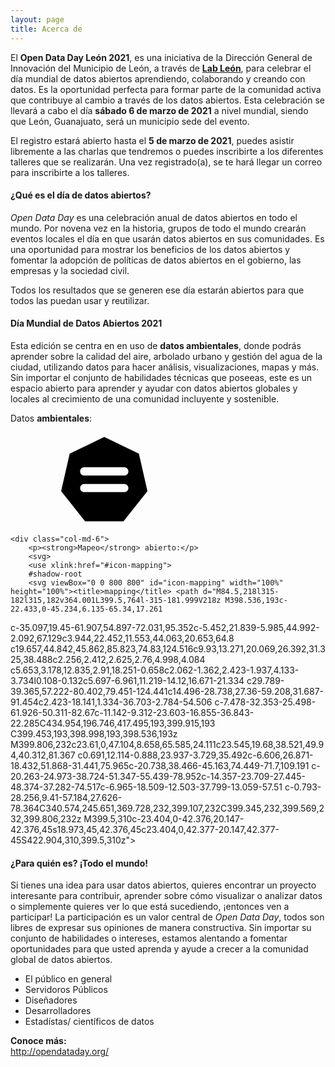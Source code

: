 ```yaml
---
layout: page
title: Acerca de
---
```


El **Open Data Day León 2021**, es una iniciativa de la Dirección General de Innovación del Municipio de León, a través de **[Lab León](https://www.facebook.com/lab.leon.DGI/)**, para celebrar el día mundial de datos abiertos aprendiendo, colaborando y creando con datos. Es la oportunidad perfecta para formar parte de la comunidad activa que contribuye al cambio a través de los datos abiertos. Esta celebración se llevará a cabo el día **sábado 6 de marzo de 2021** a nivel mundial, siendo que León, Guanajuato, será un municipio sede del evento.

El registro estará abierto hasta el **5 de marzo de 2021**, puedes asistir libremente a las charlas que tendremos o puedes inscribirte a los diferentes talleres que se realizarán. Una vez registrado(a), se te hará llegar un correo para inscribirte a los talleres.

#### ¿Qué es el día de datos abiertos?

*Open Data Day* es una celebración anual de datos abiertos en todo el mundo. Por novena vez en la historia, grupos de todo el mundo crearán eventos locales el día en que usarán datos abiertos en sus comunidades. Es una oportunidad para mostrar los beneficios de los datos abiertos y fomentar la adopción de políticas de datos abiertos en el gobierno, las empresas y la sociedad civil.

Todos los resultados que se generen ese día estarán abiertos para que todos las puedan usar y reutilizar.

#### Día Mundial de Datos Abiertos 2021

Esta edición se centra en en uso de **datos ambientales**, donde podrás aprender sobre la calidad del aire, arbolado urbano y gestión del agua de la ciudad, utilizando datos para hacer análisis, visualizaciones, mapas y más. Sin importar el conjunto de habilidades técnicas que poseeas, este es un espacio abierto para aprender y ayudar con datos abiertos globales y locales al crecimiento de una comunidad incluyente y sostenible.

<div class="form-group row">
    <div class="col-md-6">
        <p>Datos <strong>ambientales</strong>:</p>
        <svg>
        <use xlink:href="#icon-equality">
        #shadow-root
        <svg viewBox="0 0 800 800" id="icon-equality" width="100%" height="100%"><title>equality</title> <path d="M236.446,760L32.081,502.881l72.937-319.984l295.316-142.43L695.65,182.576l72.937,320.36L564.222,760H236.446z M606,334
c0-19.33-15.67-35-35-35H229c-19.33,0-35,15.67-35,35s15.67,35,35,35h342C590.33,369,606,353.33,606,334z M606,476
c0-19.33-15.67-35-35-35H229c-19.33,0-35,15.67-35,35s15.67,35,35,35h342C590.33,511,606,495.33,606,476z"></path> </svg>
        </use>
        </svg>
    </div>

    <div class="col-md-6">
        <p><strong>Mapeo</strong> abierto:</p>
        <svg>
        <use xlink:href="#icon-mapping">
        #shadow-root
        <svg viewBox="0 0 800 800" id="icon-mapping" width="100%" height="100%"><title>mapping</title> <path d="M84.5,218l315-182l315,182v364.001L399.5,764l-315-181.999V218z M398.536,193c-22.433,0-45.234,6.135-65.34,17.261
c-35.097,19.45-61.907,54.897-72.031,95.352c-5.452,21.839-5.985,44.992-2.092,67.129c3.944,22.452,11.553,44.063,20.653,64.8
c19.657,44.842,45.862,85.823,74.83,124.516c9.93,13.271,20.069,26.392,31.325,38.488c2.256,2.412,2.625,2.76,4.998,4.084
c5.653,3.178,12.835,2.91,18.251-0.658c2.062-1.362,2.423-1.937,4.133-3.734l0.108-0.132c5.697-6.961,11.219-14.12,16.671-21.334
c29.789-39.365,57.222-80.402,79.451-124.441c14.496-28.738,27.36-59.208,31.687-91.454c2.423-18.141,1.334-36.703-2.784-54.506
c-7.478-32.353-25.498-61.926-50.311-82.67c-11.142-9.312-23.603-16.855-36.843-22.285C434.954,196.746,417.495,193,399.915,193
C399.453,193,398.998,193,398.536,193z M399.806,232c23.61,0,47.104,8.658,65.585,24.111c23.545,19.68,38.521,49.94,40.312,81.367
c0.691,12.114-0.888,23.937-3.729,35.492c-6.606,26.871-18.432,51.868-31.441,75.965c-20.738,38.466-45.163,74.449-71.7,109.191
c-20.263-24.973-38.724-51.347-55.439-78.952c-14.357-23.709-27.445-48.374-37.282-74.517c-6.965-18.509-12.503-37.799-13.059-57.51
c-0.793-28.256,9.41-57.184,27.626-78.364C340.574,245.651,369.728,232,399.107,232C399.345,232,399.569,232,399.806,232z
 M399.5,310c-23.404,0-42.376,20.147-42.376,45s18.973,45,42.376,45c23.404,0,42.377-20.147,42.377-45S422.904,310,399.5,310z"></path> </svg>
        </use>
        </svg>
    </div>
</div>


#### ¿Para quién es? ¡Todo el mundo!
Si tienes una idea para usar datos abiertos, quieres encontrar un proyecto interesante para contribuir, aprender sobre cómo visualizar o analizar datos o simplemente quieres ver lo que está sucediendo, ¡entonces ven a participar! La participación es un valor central de *Open Data Day*, todos son libres de expresar sus opiniones de manera constructiva. Sin importar su conjunto de habilidades o intereses, estamos alentando a fomentar oportunidades para que usted aprenda y ayude a crecer a la comunidad global de datos abiertos.

- El público en general
- Servidoros Públicos
- Diseñadores
- Desarrolladores
- Estadístas/ científicos de datos

<strong>Conoce más:</strong><br />
<a href="http://opendataday.org/">http://opendataday.org/</a>
